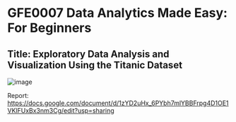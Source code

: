 # GFE0007 Data Analytics Made Easy: For Beginners

## Title: Exploratory Data Analysis and Visualization Using the Titanic Dataset
![image](https://github.com/user-attachments/assets/43430fd7-60ad-4d9f-9bcb-5a9fc81b3806)

Report: https://docs.google.com/document/d/1zYD2uHx_6PYbh7mlYBBFrpg4D1OE1VKlFUxBx3nm3Cg/edit?usp=sharing
